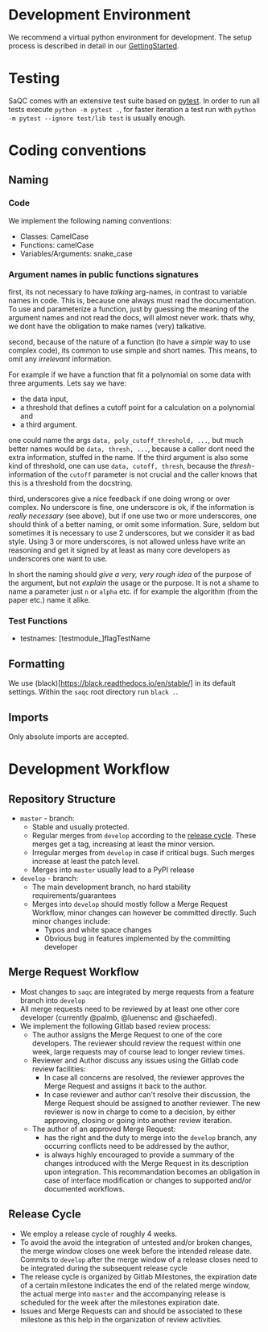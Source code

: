 # Development Environment
We recommend a virtual python environment for development. The setup process is described in detail in our [GettingStarted](docs/GettingStarted.md).

# Testing
SaQC comes with an extensive test suite based on [pytest](https://docs.pytest.org/en/latest/).
In order to run all tests execute `python -m pytest .`, for faster iteration a test run with 
`python -m pytest --ignore test/lib test` is usually enough.

# Coding conventions

## Naming

### Code
We implement the following naming conventions:
- Classes: CamelCase
- Functions: camelCase
- Variables/Arguments: snake_case

### Argument names in public functions signatures

first, its not necessary to have *talking* arg-names, in contrast to variable names in 
code. This is, because one always must read the documentation. To use and parameterize a function,
just by guessing the meaning of the argument names and not read the docs, 
will almost never work. thats why, we dont have the obligation to make names (very) 
talkative.

second, because of the nature of a function (to have a *simple* way to use complex code), 
its common to use simple and short names. This means, to omit any *irrelevant* information. 

For example if we have a function that fit a polynomial on some data with three arguments.
Lets say we have:
 - the data input, 
 - a threshold that defines a cutoff point for a calculation on a polynomial and
 - a third argument. 

one could name the args `data, poly_cutoff_threshold, ...`, but much better names would 
be `data, thresh, ...`, because a caller dont need the extra information, 
stuffed in the name. 
If the third argument is also some kind of threshold, 
one can use `data, cutoff, thresh`, because the *thresh-* information of the `cutoff` 
parameter is not crucial and the caller knows that this is a threshold from the docstring.

third, underscores give a nice feedback if one doing wrong or over complex. 
No underscore is fine, one underscore is ok, if the information is *really necessary* (see above), 
but if one use two or more underscores, one should think of a better naming, 
or omit some information. 
Sure, seldom but sometimes it is necessary to use 2 underscores, but we consider it as bad style.
Using 3 or more underscores, is not allowed unless have write an reasoning and get it
signed by at least as many core developers as underscores one want to use.


In short the naming should *give a very, very rough idea* of the purpose of the argument, 
but not *explain* the usage or the purpose. 
It is not a shame to name a parameter just `n` or `alpha` etc. if for example the algorithm 
(from the paper etc.) name it alike. 


### Test Functions
- testnames: [testmodule_]flagTestName
 
## Formatting
We use (black)[https://black.readthedocs.io/en/stable/] in its default settings.
Within the `saqc` root directory run `black .`.

## Imports
Only absolute imports are accepted.


# Development Workflow
## Repository Structure

- `master` - branch:
  + Stable and usually protected.
  + Regular merges from `develop` according to the [release cycle](#release-cycle). These merges get a tag, increasing at least the minor version.
  + Irregular merges from `develop` in case if critical bugs. Such merges increase at least the patch level.
  + Merges into `master` usually lead to a PyPI release
- `develop` - branch:
  + The main development branch, no hard stability requirements/guarantees
  + Merges into `develop` should mostly follow a Merge Request Workflow, minor changes can however be committed directly. Such minor changes include:
    * Typos and white space changes
    * Obvious bug in features implemented by the committing developer
    
    
## Merge Request Workflow
- Most changes to `saqc` are integrated by merge requests from a feature branch into `develop`
- All merge requests need to be reviewed by at least one other core developer (currently @palmb, @luenensc and @schaefed).
- We implement the following Gitlab based review process:
  + The author assigns the Merge Request to one of the core developers. The reviewer should review the request within one week,
    large requests may of course lead to longer review times.
  + Reviewer and Author discuss any issues using the Gitlab code review facilities:
    * In case all concerns are resolved, the reviewer approves the Merge Request and assigns it back to the author.
    * In case reviewer and author can't resolve their discussion, the Merge Request should be assigned to another reviewer.
      The new reviewer is now in charge to come to a decision, by either approving, closing or going into another review iteration.
  + The author of an approved Merge Request:
    * has the right and the duty to merge into the `develop` branch, any occurring conflicts need to be addressed by the author,
    * is always highly encouraged to provide a summary of the changes introduced with the Merge Request in its description upon integration. This recommandation becomes an obligation in case of interface modification or changes to supported and/or documented workflows.


## Release Cycle
- We employ a release cycle of roughly 4 weeks.
- To avoid the avoid the integration of untested and/or broken changes, the merge window closes one week before the intended
  release date. Commits to `develop` after the merge window of a release closes need to be integrated during the subsequent release
  cycle
- The release cycle is organized by Gitlab Milestones, the expiration date of a certain milestone indicates the end of the 
  related merge window, the actual merge into `master` and the accompanying release is scheduled for the week after the
  milestones expiration date. 
- Issues and Merge Requests can and should be associated to these milestone as this help in the organization of review activities.
